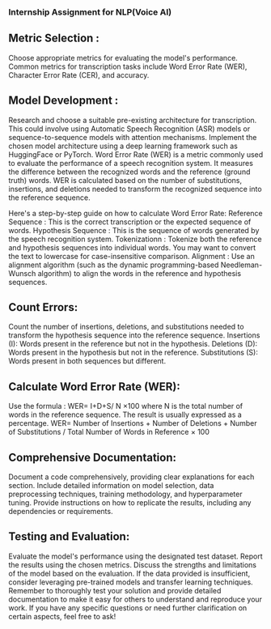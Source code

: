 ### Internship Assignment for NLP(Voice AI)

## Metric Selection :
Choose appropriate metrics for evaluating the model's performance. Common metrics for transcription tasks include Word Error Rate (WER), Character Error Rate (CER), and accuracy.
## Model Development :
Research and choose a suitable pre-existing architecture for transcription. This could involve using Automatic Speech Recognition (ASR) models or sequence-to-sequence models with attention mechanisms.
Implement the chosen model architecture using a deep learning framework such as HuggingFace or PyTorch.
Word Error Rate (WER) is a metric commonly used to evaluate the performance of a speech recognition system. It measures the difference between the recognized words and the reference (ground truth) words. WER is calculated based on the number of substitutions, insertions, and deletions needed to transform the recognized sequence into the reference sequence.

Here's a step-by-step guide on how to calculate Word Error Rate:
Reference Sequence : This is the correct transcription or the expected sequence of words.
Hypothesis Sequence : This is the sequence of words generated by the speech recognition system.
Tokenizationn : Tokenize both the reference and hypothesis sequences into individual words. You may want to convert the text to lowercase for case-insensitive comparison.
Alignment : Use an alignment algorithm (such as the dynamic programming-based Needleman-Wunsch algorithm) to align the words in the reference and hypothesis sequences.

## Count Errors:
Count the number of insertions, deletions, and substitutions needed to transform the hypothesis sequence into the reference sequence.
Insertions (I): Words present in the reference but not in the hypothesis.
Deletions (D): Words present in the hypothesis but not in the reference.
Substitutions (S): Words present in both sequences but different.

## Calculate Word Error Rate (WER):
Use the formula :  WER= I+D+S/ N ×100
where N is the total number of words in the reference sequence.
The result is usually expressed as a percentage.
WER= Number of Insertions + Number of Deletions + Number of Substitutions / Total Number of Words in Reference × 100
## Comprehensive Documentation:
Document a code comprehensively, providing clear explanations for each section. Include detailed information on model selection, data preprocessing techniques, training methodology, and hyperparameter tuning. Provide instructions on how to replicate the results, including any dependencies or requirements.
## Testing and Evaluation:
Evaluate the model's performance using the designated test dataset. Report the results using the chosen metrics. Discuss the strengths and limitations of the model based on the evaluation.
If the data provided is insufficient, consider leveraging pre-trained models and transfer learning techniques. Remember to thoroughly test your solution and provide detailed documentation to make it easy for others to understand and reproduce your work. If you have any specific questions or need further clarification on certain aspects, feel free to ask!
